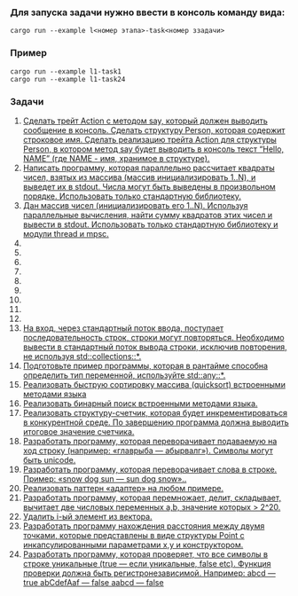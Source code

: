 ### Для запуска задачи нужно ввести в консоль команду вида:
```shell
cargo run --example l<номер этапа>-task<номер ззадачи>
```

### Пример
```shell
cargo run --example l1-task1
cargo run --example l1-task24
```

### Задачи
1. [Сделать трейт Action с методом say, который должен выводить сообщение в консоль.
Сделать структуру Person, которая содержит строковое имя.
Сделать реализацию трейта Action для структуры Person, в котором метод say будет выводить в консоль текст “Hello, NAME” (где NAME - имя, хранимое в структуре).](src/task1.rs)
2. [Написать программу, которая параллельно рассчитает квадраты чисел, взятых из массива (массив инициализировать 1..N), и выведет их в stdout.
Числа могут быть выведены в произвольном порядке.
Использовать только стандартную библиотеку.](src/task2.rs)
3. [Дан массив чисел (инициализировать его 1..N). Используя параллельные вычисления, найти сумму квадратов этих чисел и вывести в stdout.
Использовать только стандартную библиотеку и модули thread и mpsc.](src/task3.rs)
4. []()
5. []()
6. []()
7. []()
8. []()
9. []()
10. []()
11. []()
12. []()
13. [На вход, через стандартный поток ввода, поступает последовательность строк, строки могут повторяться. Необходимо вывести в стандартный поток вывода строки, исключив повторения, не используя std::collections::*.](src/task13.rs)
14. [Подготовьте пример программы, которая в рантайме способна определить тип переменной, используйте std::any::*.](src/task14.rs)
15. [Реализовать быструю сортировку массива (quicksort) встроенными методами языка](src/task15.rs)
16. [Реализовать бинарный поиск встроенными методами языка.](src/task16.rs)
17. [Реализовать структуру-счетчик, которая будет инкрементироваться в конкурентной среде. По завершению программа должна выводить итоговое значение счетчика.](src/task17.rs)
18. [Разработать программу, которая переворачивает подаваемую на ход строку (например: «главрыба — абырвалг»). Символы могут быть unicode.](src/task18.rs)
19. [Разработать программу, которая переворачивает слова в строке.
Пример: «snow dog sun — sun dog snow»..](src/task19.rs)
20. [Реализовать паттерн «адаптер» на любом примере.](src/task20.rs)
21. [Разработать программу, которая перемножает, делит, складывает, вычитает две числовых переменных a,b, значение которых > 2^20.](src/task21.rs)
22. [Удалить i-ый элемент из вектора.](src/task22.rs)
23. [Разработать программу нахождения расстояния между двумя точками, которые представлены в виде структуры Point с инкапсулированными параметрами x,y и конструктором.](src/task23.rs)
24. [Разработать программу, которая проверяет, что все символы в строке уникальные (true — если уникальные, false etc). Функция проверки должна быть регистронезависимой.
Например:
abcd — true abCdefAaf — false aabcd — false](src/task24.rs)